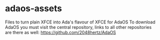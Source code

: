 # adaos-assets
Files to turn plain XFCE into Ada's flavour of XFCE for AdaOS
To download AdaOS you must visit the central repository, links to all other repositories are there as well: https://github.com/2048hertz/AdaOS

